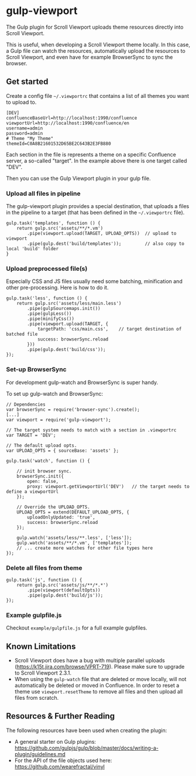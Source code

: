 # gulp-viewport

The Gulp plugin for Scroll Viewport uploads theme resources directly into Scroll Viewport.

This is useful, when developing a Scroll Viewport theme locally. In this case, a Gulp file 
can watch the resources, automatically upload the resources to Scroll Viewport, and even have 
for example BrowserSync to sync the browser.

## Get started

Create a config file ``~/.viewportrc`` that contains a list of all themes you want to upload to.

    [DEV]
    confluenceBaseUrl=http://localhost:1990/confluence
    viewportUrl=http://localhost:1990/confluence/en
    username=admin
    password=admin
    # Theme "My Theme"
    themeId=C0A8B21601532D65BE2C643B2E3FB880
    
Each section in the file is represents a theme on a specific Confluence server, a so-called
"target". In the example above there is one target called "DEV".                                                                    

Then you can use the Gulp Viewport plugin in your gulp file.
 
 
### Upload all files in pipeline

The gulp-viewport plugin provides a special destination, that uploads a files in the 
pipeline to a target (that has been defined in the ``~/.viewportrc`` file). 

    gulp.task('templates', function () {
        return gulp.src('assets/**/*.vm')
            .pipe(viewport.upload(TARGET, UPLOAD_OPTS))  // upload to viewport
            .pipe(gulp.dest('build/templates'));         // also copy to local 'build' folder
    }


### Upload preprocessed file(s)

Especially CSS and JS files usually need some batching, minification and other pre-processing.
Here is how to do it.

    gulp.task('less', function () {
        return gulp.src('assets/less/main.less')
            .pipe(gulpSourcemaps.init())
            .pipe(gulpLess())
            .pipe(minifyCss())
            .pipe(viewport.upload(TARGET, {
                targetPath: 'css/main.css',    // target destination of batched file
                success: browserSync.reload    
            }))
            .pipe(gulp.dest('build/css'));
    });


### Set-up BrowserSync

For development gulp-watch and BrowserSync is super handy.

To set up gulp-watch and BrowserSync:

    // Dependencies 
    var browserSync = require('browser-sync').create();
    [...]
    var viewport = require('gulp-viewport');

    // The target system needs to match with a section in .viewportrc
    var TARGET = 'DEV';
    
    // The default upload opts.
    var UPLOAD_OPTS = { sourceBase: 'assets' };
    
    gulp.task('watch', function () {
    
        // init browser sync.
        browserSync.init({
            open: false,
            proxy: viewport.getViewportUrl('DEV')   // the target needs to define a viewportUrl
        });
    
        // Override the UPLOAD_OPTS.
        UPLOAD_OPTS = extend(DEFAULT_UPLOAD_OPTS, {
            uploadOnlyUpdated: 'true',
            success: browserSync.reload
        });
    
        gulp.watch('assets/less/**.less', ['less']);
        gulp.watch('assets/**/*.vm', ['templates']);
        // ... create more watches for other file types here
    });


### Delete all files from theme

    gulp.task('js', function () {
        return gulp.src('assets/js/**/*.*')
            .pipe(viewport(defaultOpts))
            .pipe(gulp.dest('build/js'));
    });

    
### Example gulpfile.js

Checkout ``example/gulpfile.js`` for a full example gulpfiles.


## Known Limitations

* Scroll Viewport does have a bug with multiple parallel uploads 
  (https://k15t.jira.com/browse/VPRT-719). Please make sure to upgrade to Scroll
  Viewport 2.3.1.  
* When using the ``gulp-watch`` file that are deleted or move locally, will
  not automatically be deleted or moved in Confluence. In order to reset a theme
  use ``viewport.resetTheme`` to remove all files and then upload all files
  from scratch.

## Resources & Further Reading

The following resources have been used when creating the plugin:

* A general starter on Gulp plugins: https://github.com/gulpjs/gulp/blob/master/docs/writing-a-plugin/guidelines.md
* For the API of the file objects used here: https://github.com/wearefractal/vinyl
